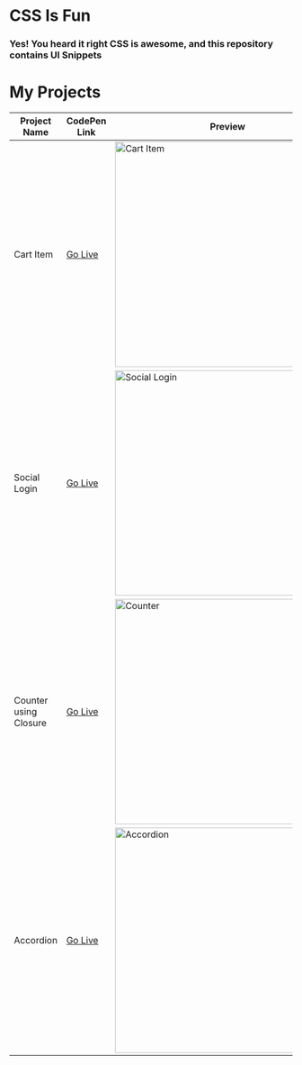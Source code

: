 # CSS Is Fun

### Yes! You heard it right CSS is awesome, and this repository contains UI Snippets

# My Projects

| Project Name | CodePen Link                                                                          | Preview                                                                                | Source Code                                                                              |
| ------------ | ------------------------------------------------------------------------------------- | -------------------------------------------------------------------------------------- | ---------------------------------------------------------------------------------------- |
| Cart Item    | [Go Live](https://codepen.io/deveesh_shetty_12/pen/rNKXvKm) | <img src="https://github.com/Deveesh-Shetty/CSS-Is-Fun/assets/89470104/9b12a923-f70a-411e-8964-0273e507576a" alt="Cart Item" width="400" height="400"> | [Code - Cart Item](https://github.com/Deveesh-Shetty/CSS-Is-Fun/tree/master/Cart%20Item) |
| Social Login | [Go Live](https://codepen.io/pen/KKejzVy) | <img src="https://github.com/Deveesh-Shetty/CSS-Is-Fun/assets/89470104/18d4af5d-459e-4b45-8c51-aa253ff88da9" alt="Social Login" width="400" height="400"> | [Code - Social Login](https://github.com/Deveesh-Shetty/CSS-Is-Fun/tree/master/Social%20Login) |
| Counter using Closure     | [Go Live](https://codepen.io/pen/vYVjLqx) | <img src="https://github.com/Deveesh-Shetty/CSS-Is-Fun/assets/89470104/eefb6819-f21e-4b6b-8bcd-3a08368bcd51" alt="Counter" width="400" height="400"> | [Code - Counter](https://github.com/Deveesh-Shetty/CSS-Is-Fun/tree/master/Counter) |
| Accordion    | [Go Live](https://codepen.io/pen/) | <img src="https://github.com/Deveesh-Shetty/CSS-Is-Fun/assets/89470104/8417ccd9-8363-4d3f-920b-1b7013ba1158" alt="Accordion" width="400" height="400">| [Code - Accordion](https://github.com/Deveesh-Shetty/CSS-Is-Fun/tree/master/Accordion) |


